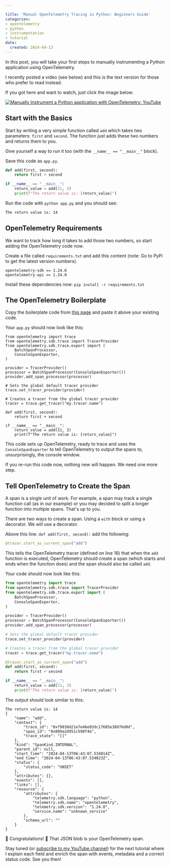 ```yaml
---

title: 'Manual OpenTelemetry Tracing in Python: Beginners Guide'
categories:
- opentelemetry
- python
- instrumentation
- tutorial
date:
  created: 2024-04-13
---
```


In this post, you will take your first steps to manually instrumenting a Python application using OpenTelemetry.

<!-- more -->

I recently posted a video (see below) and this is the text version for those who prefer to read instead.

If you got here and want to watch, just click the image below.

[![Manually Instrument a Python application with OpenTelemetry: YouTube](https://img.youtube.com/vi/iVQmhMLEkS0/0.jpg)](https://www.youtube.com/watch?v=iVQmhMLEkS0)

## Start with the Basics

Start by writing a very simple function called `add` which takes two parameters: `first` and `second`. The function just adds these two numbers and returns them to you.

Give yourself a way to run it too (with the `__name__ == "__main__"` block).

Save this code as `app.py`.

```python
def add(first, second):
    return first + second

if __name__ == "__main__":
    return_value = add(11, 3)
    print(f"The return value is: {return_value}")
```

Run the code with `python app.py` and you should see:

```sh
The return value is: 14
```

## OpenTelemetry Requirements

We want to track how long it takes to add those two numbers, so start adding the OpenTelemetry code now.

Create a file called `requirements.txt` and add this content (note: Go to PyPi to get the latest version numbers).

```
opentelemetry-sdk == 1.24.0
opentelemetry-api == 1.24.0
```

Install these dependencies now: `pip install -r requirements.txt`

## The OpenTelemetry Boilerplate

Copy the boilerplate code from [this page](https://opentelemetry.io/docs/languages/python/instrumentation/#traces) and paste it above your existing code.

Your `app.py` should now look like this:

```
from opentelemetry import trace
from opentelemetry.sdk.trace import TracerProvider
from opentelemetry.sdk.trace.export import (
    BatchSpanProcessor,
    ConsoleSpanExporter,
)

provider = TracerProvider()
processor = BatchSpanProcessor(ConsoleSpanExporter())
provider.add_span_processor(processor)

# Sets the global default tracer provider
trace.set_tracer_provider(provider)

# Creates a tracer from the global tracer provider
tracer = trace.get_tracer("my.tracer.name")

def add(first, second):
    return first + second

if __name__ == "__main__":
    return_value = add(11, 3)
    print(f"The return value is: {return_value}")
```

This code sets up OpenTelemetry, ready to trace and uses the `ConsoleSpanExporter` to tell OpenTelemetry to output the spans to, unsurprisingly, the console window.

If you re-run this code now, nothing new will happen. We need one more step.

## Tell OpenTelemetry to Create the Span

A span is a single unit of work. For example, a span may track a single function call (as in our example) or you may decided to split a longer function into multiple spans. That's up to you.

There are two ways to create a span. Using a `with` block or using a decorator. We will use a decorator.

Above this line: `def add(first, second):` add the following:

```python
@tracer.start_as_current_span("add")
```

This tells the OpenTelemetry tracer (defined on line 16) that when the `add` function is executed, OpenTelemetry should create a span (which starts and ends when the function does) and the span should also be called `add`.

Your code should now look like this:

```python
from opentelemetry import trace
from opentelemetry.sdk.trace import TracerProvider
from opentelemetry.sdk.trace.export import (
    BatchSpanProcessor,
    ConsoleSpanExporter,
)

provider = TracerProvider()
processor = BatchSpanProcessor(ConsoleSpanExporter())
provider.add_span_processor(processor)

# Sets the global default tracer provider
trace.set_tracer_provider(provider)

# Creates a tracer from the global tracer provider
tracer = trace.get_tracer("my.tracer.name")

@tracer.start_as_current_span("add")
def add(first, second):
    return first + second

if __name__ == "__main__":
    return_value = add(11, 3)
    print(f"The return value is: {return_value}")
```

The output should look similar to this:

```
The return value is: 14
{
    "name": "add",
    "context": {
        "trace_id": "0xf9030d21e7e46e03dc17605e38976d0d",
        "span_id": "0x089a2d951c598f4e",
        "trace_state": "[]"
    },
    "kind": "SpanKind.INTERNAL",
    "parent_id": null,
    "start_time": "2024-04-13T06:43:07.534014Z",
    "end_time": "2024-04-13T06:43:07.534023Z",
    "status": {
        "status_code": "UNSET"
    },
    "attributes": {},
    "events": [],
    "links": [],
    "resource": {
        "attributes": {
            "telemetry.sdk.language": "python",
            "telemetry.sdk.name": "opentelemetry",
            "telemetry.sdk.version": "1.24.0",
            "service.name": "unknown_service"
        },
        "schema_url": ""
    }
}
```

🎉 Congratulations! 🎉 That JSON blob is your OpenTelemetry span.

Stay tuned (or [subscribe to my YouTube channel](https://www.youtube.com/@agardnerit?sub_confirmation=1)) for the next tutorial where I explain each field and enrich the span with events, metadata and a correct status code. See you then!